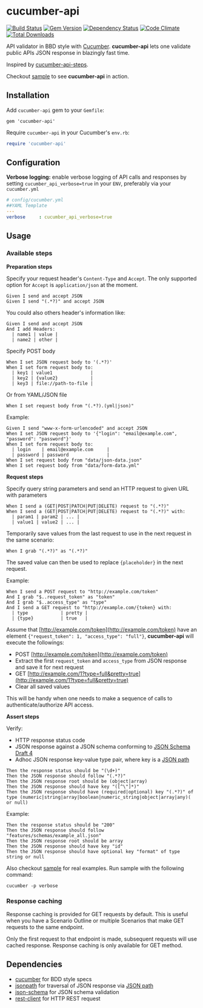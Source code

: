 # cucumber-api
[![Build Status](https://travis-ci.org/hidroh/cucumber-api.svg?branch=master)](https://travis-ci.org/hidroh/cucumber-api) [![Gem Version](https://badge.fury.io/rb/cucumber-api.svg)](http://badge.fury.io/rb/cucumber-api) [![Dependency Status](https://gemnasium.com/hidroh/cucumber-api.svg)](https://gemnasium.com/hidroh/cucumber-api)
 [![Code Climate](https://codeclimate.com/github/hidroh/cucumber-api/badges/gpa.svg)](https://codeclimate.com/github/hidroh/cucumber-api) [![Total Downloads](http://ruby-gem-downloads-badge.herokuapp.com/cucumber-api?type=total)](https://rubygems.org/gems/cucumber-api)

API validator in BBD style with [Cucumber](https://cukes.info/). **cucumber-api** lets one validate public APIs JSON response in blazingly fast time.

Inspired by [cucumber-api-steps](https://github.com/jayzes/cucumber-api-steps).

Checkout [sample](/features/sample.feature) to see **cucumber-api** in action.

## Installation

Add `cucumber-api` gem to your `Gemfile`:

    gem 'cucumber-api'

Require `cucumber-api` in your Cucumber's `env.rb`:

```ruby
require 'cucumber-api'
```

## Configuration

**Verbose logging:** enable verbose logging of API calls and responses by setting `cucumber_api_verbose=true` in your `ENV`, preferably via your `cucumber.yml`

```yaml
# config/cucumber.yml
##YAML Template
---
verbose     : cucumber_api_verbose=true
```

## Usage

### Available steps

**Preparation steps**

Specify your request header's `Content-Type` and `Accept`. The only supported option for `Accept` is `application/json` at the moment.

```gherkin
Given I send and accept JSON
Given I send "(.*?)" and accept JSON
```

You could also others header's information like:

```gherkin
Given I send and accept JSON
And I add Headers:
  | name1 | value |
  | name2 | other |  
```

Specify POST body

```gherkin
When I set JSON request body to '(.*?)'
When I set form request body to:
  | key1 | value1              |
  | key2 | {value2}            |
  | key3 | file://path-to-file |
```

Or from YAML/JSON file

```gherkin
When I set request body from "(.*?).(yml|json)"
```

Example:

```Gherkin
Given I send "www-x-form-urlencoded" and accept JSON
When I set JSON request body to '{"login": "email@example.com", "password": "password"}'
When I set form request body to:
  | login    | email@example.com     |
  | password | password              |
When I set request body from "data/json-data.json"
When I set request body from "data/form-data.yml"
```

**Request steps**

Specify query string parameters and send an HTTP request to given URL with parameters

```gherkin
When I send a (GET|POST|PATCH|PUT|DELETE) request to "(.*?)"
When I send a (GET|POST|PATCH|PUT|DELETE) request to "(.*?)" with:
  | param1 | param2 | ... |
  | value1 | value2 | ... |
```

Temporarily save values from the last request to use in the next request in the same scenario:

```gherkin
When I grab "(.*?)" as "(.*?)"
```

The saved value can then be used to replace `{placeholder}` in the next request.

Example:

```gherkin
When I send a POST request to "http://example.com/token"
And I grab "$..request_token" as "token"
And I grab "$..access_type" as "type"
And I send a GET request to "http://example.com/{token} with:
  | type            | pretty |
  | {type}          | true   |
```

Assume that [http://example.com/token](http://example.com/token) have an element `{"request_token": 1, "access_type": "full"}`, **cucumber-api** will execute the followings:

* POST [http://example.com/token](http://example.com/token)
* Extract the first `request_token` and `access_type` from JSON response and save it for next request
* GET [http://example.com/1?type=full&pretty=true](http://example.com/1?type=full&pretty=true)
* Clear all saved values

This will be handy when one needs to make a sequence of calls to authenticate/authorize API access.

**Assert steps**

Verify:
* HTTP response status code
* JSON response against a JSON schema conforming to [JSON Schema Draft 4](http://tools.ietf.org/html/draft-zyp-json-schema-04)
* Adhoc JSON response key-value type pair, where key is a [JSON path](http://goessner.net/articles/JsonPath/)

```gherkin
Then the response status should be "(\d+)"
Then the JSON response should follow "(.*?)"
Then the JSON response root should be (object|array)
Then the JSON response should have key "([^\"]*)"
Then the JSON response should have (required|optional) key "(.*?)" of type (numeric|string|array|boolean|numeric_string|object|array|any)( or null)
```

Example:

```gherkin
Then the response status should be "200"
Then the JSON response should follow "features/schemas/example_all.json"
Then the JSON response root should be array
Then the JSON response should have key "id"
Then the JSON response should have optional key "format" of type string or null
```

Also checkout [sample](/features/sample.feature) for real examples. Run sample with the following command:

```
cucumber -p verbose
```

### Response caching

Response caching is provided for GET requests by default. This is useful when you have a Scenario Outline or multiple Scenarios that make GET requests to the same endpoint.

Only the first request to that endpoint is made, subsequent requests will use cached response. Response caching is only available for GET method.

## Dependencies
* [cucumber](https://github.com/cucumber/cucumber) for BDD style specs
* [jsonpath](https://github.com/joshbuddy/jsonpath) for traversal of JSON response via [JSON path](http://goessner.net/articles/JsonPath/)
* [json-schema](https://github.com/ruby-json-schema/json-schema) for JSON schema validation
* [rest-client](https://github.com/rest-client/rest-client) for HTTP REST request
